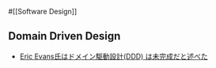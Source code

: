 #[[Software Design]]

## Domain Driven Design

- [Eric Evans氏はドメイン駆動設計(DDD) は未完成だと述べた](https://www.infoq.com/jp/news/2018/10/ddd-not-done/)